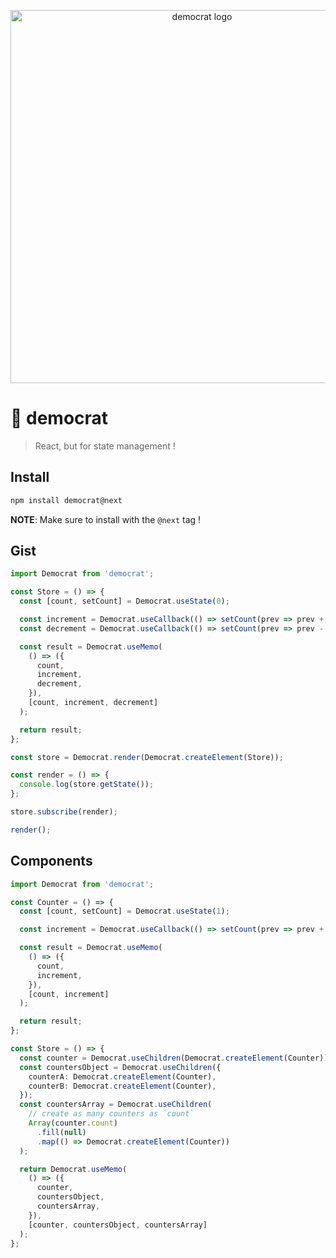 <p align="center">
  <img src="https://github.com/etienne-dldc/democrat/blob/master/design/logo.svg" width="597" alt="democrat logo">
</p>

# 📜 democrat

> React, but for state management !

## Install

```bash
npm install democrat@next
```

**NOTE**: Make sure to install with the `@next` tag !

## Gist

```ts
import Democrat from 'democrat';

const Store = () => {
  const [count, setCount] = Democrat.useState(0);

  const increment = Democrat.useCallback(() => setCount(prev => prev + 1), []);
  const decrement = Democrat.useCallback(() => setCount(prev => prev - 1), []);

  const result = Democrat.useMemo(
    () => ({
      count,
      increment,
      decrement,
    }),
    [count, increment, decrement]
  );

  return result;
};

const store = Democrat.render(Democrat.createElement(Store));

const render = () => {
  console.log(store.getState());
};

store.subscribe(render);

render();
```

## Components

```ts
import Democrat from 'democrat';

const Counter = () => {
  const [count, setCount] = Democrat.useState(1);

  const increment = Democrat.useCallback(() => setCount(prev => prev + 1), []);

  const result = Democrat.useMemo(
    () => ({
      count,
      increment,
    }),
    [count, increment]
  );

  return result;
};

const Store = () => {
  const counter = Democrat.useChildren(Democrat.createElement(Counter));
  const countersObject = Democrat.useChildren({
    counterA: Democrat.createElement(Counter),
    counterB: Democrat.createElement(Counter),
  });
  const countersArray = Democrat.useChildren(
    // create as many counters as `count`
    Array(counter.count)
      .fill(null)
      .map(() => Democrat.createElement(Counter))
  );

  return Democrat.useMemo(
    () => ({
      counter,
      countersObject,
      countersArray,
    }),
    [counter, countersObject, countersArray]
  );
};
```
